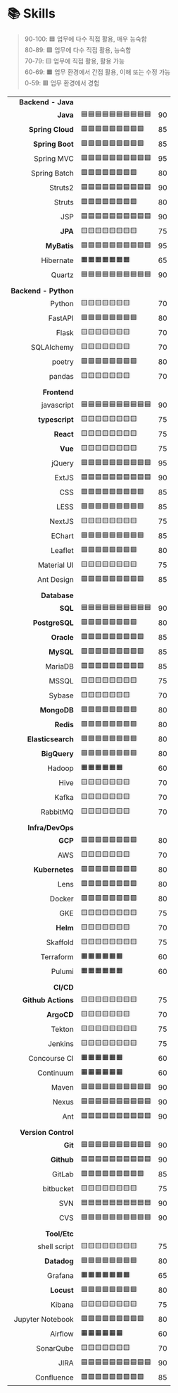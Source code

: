 # 📚 Skills

> 90-100: 🟦 업무에 다수 직접 활용, 매우 능숙함  
> 80-89: 🟩 업무에 다수 직접 활용, 능숙함  
> 70-79: 🟨 업무에 직접 활용, 활용 가능  
> 60-69: 🟧 업무 환경에서 간접 활용, 이해 또는 수정 가능  
> 0-59: 🟥 업무 환경에서 경험

||||
|--:|:--|:--:|
|**Backend - Java**|||
|**Java**|🟦🟦🟦🟦🟦🟦🟦🟦🟦🟦|90|
|**Spring Cloud**|🟩🟩🟩🟩🟩🟩🟩🟩🟩|85|
|**Spring Boot**|🟩🟩🟩🟩🟩🟩🟩🟩🟩|85|
|Spring MVC|🟦🟦🟦🟦🟦🟦🟦🟦🟦🟦|95|
|Spring Batch|🟩🟩🟩🟩🟩🟩🟩🟩|80|
|Struts2|🟦🟦🟦🟦🟦🟦🟦🟦🟦🟦|90|
|Struts|🟩🟩🟩🟩🟩🟩🟩🟩|80|
|JSP|🟦🟦🟦🟦🟦🟦🟦🟦🟦🟦|90|
|**JPA**|🟨🟨🟨🟨🟨🟨🟨🟨|75|
|**MyBatis**|🟦🟦🟦🟦🟦🟦🟦🟦🟦🟦|95|
|Hibernate|🟧🟧🟧🟧🟧🟧🟧|65|
|Quartz|🟦🟦🟦🟦🟦🟦🟦🟦🟦🟦|90|
||||
|**Backend - Python**|||
|Python|🟨🟨🟨🟨🟨🟨🟨|70|
|FastAPI|🟩🟩🟩🟩🟩🟩🟩🟩|80|
|Flask|🟨🟨🟨🟨🟨🟨🟨|70|
|SQLAlchemy|🟨🟨🟨🟨🟨🟨🟨|70|
|poetry|🟩🟩🟩🟩🟩🟩🟩🟩|80|
|pandas|🟨🟨🟨🟨🟨🟨🟨|70|
||||
|**Frontend**|||
|javascript|🟦🟦🟦🟦🟦🟦🟦🟦🟦🟦|90|
|**typescript**|🟨🟨🟨🟨🟨🟨🟨🟨|75|
|**React**|🟨🟨🟨🟨🟨🟨🟨🟨|75|
|**Vue**|🟨🟨🟨🟨🟨🟨🟨🟨|75|
|jQuery|🟦🟦🟦🟦🟦🟦🟦🟦🟦🟦|95|
|ExtJS|🟦🟦🟦🟦🟦🟦🟦🟦🟦🟦|90|
|CSS|🟩🟩🟩🟩🟩🟩🟩🟩🟩|85|
|LESS|🟩🟩🟩🟩🟩🟩🟩🟩🟩|85|
|NextJS|🟨🟨🟨🟨🟨🟨🟨🟨|75|
|EChart|🟩🟩🟩🟩🟩🟩🟩🟩🟩|85|
|Leaflet|🟩🟩🟩🟩🟩🟩🟩🟩|80|
|Material UI|🟨🟨🟨🟨🟨🟨🟨🟨|75|
|Ant Design|🟩🟩🟩🟩🟩🟩🟩🟩🟩|85|
||||
|**Database**|||
|**SQL**|🟦🟦🟦🟦🟦🟦🟦🟦🟦🟦|90|
|**PostgreSQL**|🟩🟩🟩🟩🟩🟩🟩🟩|80|
|**Oracle**|🟩🟩🟩🟩🟩🟩🟩🟩🟩|85|
|**MySQL**|🟩🟩🟩🟩🟩🟩🟩🟩🟩|85|
|MariaDB|🟩🟩🟩🟩🟩🟩🟩🟩🟩|85|
|MSSQL|🟨🟨🟨🟨🟨🟨🟨🟨|75|
|Sybase|🟨🟨🟨🟨🟨🟨🟨|70|
|**MongoDB**|🟩🟩🟩🟩🟩🟩🟩🟩|80|
|**Redis**|🟩🟩🟩🟩🟩🟩🟩🟩|80|
|**Elasticsearch**|🟩🟩🟩🟩🟩🟩🟩🟩|80|
|**BigQuery**|🟩🟩🟩🟩🟩🟩🟩🟩|80|
|Hadoop|🟧🟧🟧🟧🟧🟧|60|
|Hive|🟨🟨🟨🟨🟨🟨🟨|70|
|Kafka|🟨🟨🟨🟨🟨🟨🟨|70|
|RabbitMQ|🟨🟨🟨🟨🟨🟨🟨|70|
||||
|**Infra/DevOps**|||
|**GCP**|🟩🟩🟩🟩🟩🟩🟩🟩|80|
|AWS|🟨🟨🟨🟨🟨🟨🟨|70|
|**Kubernetes**|🟩🟩🟩🟩🟩🟩🟩🟩|80|
|Lens|🟩🟩🟩🟩🟩🟩🟩🟩|80|
|Docker|🟩🟩🟩🟩🟩🟩🟩🟩|80|
|GKE|🟨🟨🟨🟨🟨🟨🟨🟨|75|
|**Helm**|🟨🟨🟨🟨🟨🟨🟨|70|
|Skaffold|🟨🟨🟨🟨🟨🟨🟨🟨|75|
|Terraform|🟧🟧🟧🟧🟧🟧|60|
|Pulumi|🟧🟧🟧🟧🟧🟧|60|
||||
|**CI/CD**|||
|**Github Actions**|🟨🟨🟨🟨🟨🟨🟨🟨|75|
|**ArgoCD**|🟨🟨🟨🟨🟨🟨🟨|70|
|Tekton|🟨🟨🟨🟨🟨🟨🟨🟨|75|
|Jenkins|🟨🟨🟨🟨🟨🟨🟨🟨|75|
|Concourse CI|🟧🟧🟧🟧🟧🟧|60|
|Continuum|🟧🟧🟧🟧🟧🟧|60|
|Maven|🟦🟦🟦🟦🟦🟦🟦🟦🟦🟦|90|
|Nexus|🟦🟦🟦🟦🟦🟦🟦🟦🟦🟦|90|
|Ant|🟦🟦🟦🟦🟦🟦🟦🟦🟦🟦|90|
||||
|**Version Control**|||
|**Git**|🟦🟦🟦🟦🟦🟦🟦🟦🟦🟦|90|
|**Github**|🟦🟦🟦🟦🟦🟦🟦🟦🟦🟦|90|
|GitLab|🟩🟩🟩🟩🟩🟩🟩🟩🟩|85|
|bitbucket|🟨🟨🟨🟨🟨🟨🟨🟨|75|
|SVN|🟦🟦🟦🟦🟦🟦🟦🟦🟦🟦|90|
|CVS|🟦🟦🟦🟦🟦🟦🟦🟦🟦🟦|90|
||||
|**Tool/Etc**|||
|shell script|🟨🟨🟨🟨🟨🟨🟨🟨|75|
|**Datadog**|🟩🟩🟩🟩🟩🟩🟩🟩|80|
|Grafana|🟧🟧🟧🟧🟧🟧🟧|65|
|**Locust**|🟩🟩🟩🟩🟩🟩🟩🟩|80|
|Kibana|🟨🟨🟨🟨🟨🟨🟨🟨|75|
|Jupyter Notebook|🟩🟩🟩🟩🟩🟩🟩🟩🟩|80|
|Airflow|🟧🟧🟧🟧🟧🟧|60|
|SonarQube|🟨🟨🟨🟨🟨🟨🟨|70|
|JIRA|🟦🟦🟦🟦🟦🟦🟦🟦🟦🟦|90|
|Confluence|🟩🟩🟩🟩🟩🟩🟩🟩🟩|85|
